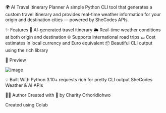 🌍 AI Travel Itinerary Planner
A simple Python CLI tool that generates a custom travel itinerary and provides real-time weather information for your origin and destination cities — powered by SheCodes APIs.

✨ Features
🧠 AI-generated travel itinerary
🌦️ Real-time weather conditions at both origin and destination
🌐 Supports international road trips
💶 Cost estimates in local currency and Euro equivalent
📦 Beautiful CLI output using the rich library

📸 Preview

![image](https://github.com/user-attachments/assets/0ef01eb8-93b4-480a-af07-26f84f2ba265)



💡 Built With
Python 3.10+
requests
rich for pretty CLI output
SheCodes Weather & AI APIs

🙋‍♀️ Author
Created with 💜 by Charity Orhoridiohwo




Created using Colab
